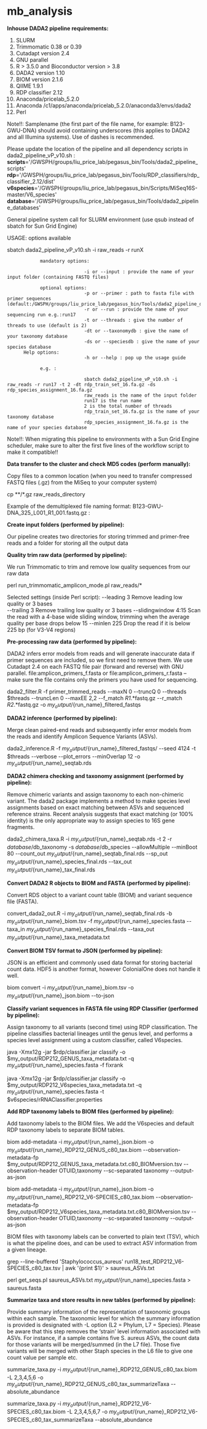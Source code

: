# mb_analysis

**Inhouse DADA2 pipeline requirements:**
1.	SLURM
2.	Trimmomatic 0.38 or 0.39
3.	Cutadapt version 2.4
4.	GNU parallel 
5.	R > 3.5.0 and Bioconductor version > 3.8 
6.	DADA2 version 1.10
7.	BIOM version 2.1.6
8.	QIIME 1.9.1
9.	RDP classifier 2.12
10.	Anaconda/pricelab_5.2.0
11.	Anaconda /c1/apps/anaconda/pricelab_5.2.0/anaconda3/envs/dada2
12.	Perl 


Note!!: Samplename (the first part of the file name, for example: B123-GWU-DNA) should avoid containing underscores (this applies to DADA2 and all Illumina systems). Use of dashes is recommended.

Please update the location of the pipeline and all dependency scripts in dada2_pipeline_vP_v10.sh : 
**scripts**='/GWSPH/groups/liu_price_lab/pegasus_bin/Tools/dada2_pipeline_scripts'
**rdp**='/GWSPH/groups/liu_price_lab/pegasus_bin/Tools/RDP_classifiers/rdp_classifier_2.12/dist'
**v6species**='/GWSPH/groups/liu_price_lab/pegasus_bin/Scripts/MiSeq16S-master/V6_species'
**database**='/GWSPH/groups/liu_price_lab/pegasus_bin/Tools/dada2_pipeline_databases'


General pipeline system call for SLURM environment (use qsub instead of sbatch for Sun Grid Engine)

USAGE: options available

sbatch dada2_pipeline_vP_v10.sh -i raw_reads -r runX
                
                mandatory options:

                                -i or --input : provide the name of your input folder (containing FASTQ files)
                                
                optional options:
                                -p or --primer : path to fasta file with primer sequences (default:/GWSPH/groups/liu_price_lab/pegasus_bin/Tools/dada2_pipeline_databases/amplicon_primers_bactquant.fasta) 
                                -r or --run : provide the name of your sequencing run e.g.:run17
                                -t or --threads : give the number of threads to use (default is 2)
                                -dt or --taxonomydb : give the name of your taxonomy database
                                -ds or --speciesdb : give the name of your species database
          Help options:
                                -h or --help : pop up the usage guide

                e.g. :

                                sbatch dada2_pipeline_vP_v10.sh -i raw_reads -r run17 -t 2 -dt rdp_train_set_16.fa.gz -ds rdp_species_assignment_16.fa.gz
                                raw_reads is the name of the input folder
                                run17 is the run name
                                2 is the total number of threads
                                rdp_train_set_16.fa.gz is the name of your taxonomy database
                                rdp_species_assignment_16.fa.gz is the name of your species database

Note!!: When migrating this pipeline to environments with a Sun Grid Engine scheduler, make sure to alter the first five lines of the workflow script to make it compatible!!

**Data transfer to the cluster and check MD5 codes (perform manually):**

Copy files to a common location (when you need to transfer compressed FASTQ files (.gz) from the MiSeq to your computer system)

cp **/*.gz raw_reads_directory

  Example of the demultiplexed file naming format:
  B123-GWU-DNA_325_L001_R1_001.fastq.gz :
  
**Create input folders (performed by pipeline):**

Our pipeline creates two directories for storing trimmed and primer-free reads and a folder for storing all the output data

**Quality trim raw data (performed by pipeline):** 

We run Trimmomatic to trim and remove low quality sequences from our raw data

perl run_trimmomatic_amplicon_mode.pl raw_reads/* 

  Selected settings (inside Perl script):
  --leading 3		Remove leading low quality or 3 bases	
  --trailing 3		Remove trailing low quality or 3 bases
  --slidingwindow 4:15	Scan the read with a 4-base wide sliding window, trimming when the average quality per base drops below 15
  --minlen 225		Drop the read if it is below 225 bp (for V3-V4 regions)

**Pre-processing raw data (performed by pipeline):**

DADA2 infers error models from reads and will generate inaccurate data if primer sequences are included, so we first need to remove them. We use Cutadapt 2.4 on each FASTQ file pair (forward and reverse) with GNU parallel. 
file:amplicon_primers_f.fasta or file:amplicon_primers_r.fasta – make sure the file contains only the primers you have used for sequencing. 

dada2_filter.R -f primer_trimmed_reads --maxN 0 --truncQ 0 --threads $threads --truncLen 0 --maxEE 2,2 --f_match _R1_.*fastq.gz --r_match _R2_.*fastq.gz -o $my_output/${run_name}_filtered_fastqs

**DADA2 inference (performed by pipeline):**

Merge clean paired-end reads and subsequently infer error models from the reads and identify Amplicon Sequence Variants (ASVs). 

dada2_inference.R -f $my_output/${run_name}_filtered_fastqs/ --seed 4124 -t $threads --verbose --plot_errors --minOverlap 12 -o $my_output/${run_name}_seqtab.rds

**DADA2 chimera checking and taxonomy assignment (performed by pipeline):** 

Remove chimeric variants and assign taxonomy to each non-chimeric variant. The dada2 package implements a method to make species level assignments based on exact matching between ASVs and sequenced reference strains. Recent analysis suggests that exact matching (or 100% identity) is the only appropriate way to assign species to 16S gene fragments. 

dada2_chimera_taxa.R -i $my_output/${run_name}_seqtab.rds -t 2 -r $database/$db_taxonomy -s $database/$db_species --allowMultiple --minBoot 80 --count_out $my_output/${run_name}_seqtab_final.rds --sp_out $my_output/${run_name}_species_final.rds --tax_out $my_output/${run_name}_tax_final.rds


**Convert DADA2 R objects to BIOM and FASTA (performed by pipeline):**

Convert RDS object to a variant count table (BIOM) and variant sequence file (FASTA).  

convert_dada2_out.R -i $my_output/${run_name}_seqtab_final.rds -b $my_output/${run_name}_biom.tsv -f $my_output/${run_name}_species.fasta --taxa_in $my_output/${run_name}_species_final.rds --taxa_out $my_output/${run_name}_taxa_metadata.txt

**Convert BIOM TSV format to JSON (performed by pipeline):**

JSON is an efficient and commonly used data format for storing bacterial count data. HDF5 is another format, however ColonialOne does not handle it well. 

biom convert -i $my_output/${run_name}_biom.tsv -o $my_output/${run_name}_json.biom --to-json


**Classify variant sequences in FASTA file using RDP Classifier (performed by pipeline):**

Assign taxonomy to all variants (second time) using RDP classification. The pipeline classifies bacterial lineages until the genus level, and performs a species level assignment using a custom classifier, called V6species.

java -Xmx12g -jar $rdp/classifier.jar classify -o $my_output/RDP212_GENUS_taxa_metadata.txt -q $my_output/${run_name}_species.fasta -f fixrank

java -Xmx12g -jar $rdp/classifier.jar classify -o $my_output/RDP212_V6species_taxa_metadata.txt -q $my_output/${run_name}_species.fasta -t $v6species/rRNAClassifier.properties

**Add RDP taxonomy labels to BIOM files (performed by pipeline):**

Add taxonomy labels to the BIOM files. We add the V6species and default RDP taxonomy labels to separate BIOM tables. 

biom add-metadata -i $my_output/${run_name}_json.biom -o $my_output/${run_name}_RDP212_GENUS_c80_tax.biom --observation-metadata-fp $my_output/RDP212_GENUS_taxa_metadata.txt.c80_BIOMversion.tsv --observation-header OTUID,taxonomy --sc-separated taxonomy --output-as-json

biom add-metadata -i $my_output/${run_name}_json.biom -o $my_output/${run_name}_RDP212_V6-SPECIES_c80_tax.biom --observation-metadata-fp $my_output/RDP212_V6species_taxa_metadata.txt.c80_BIOMversion.tsv --observation-header OTUID,taxonomy --sc-separated taxonomy --output-as-json

BIOM files with taxonomy labels can be converted to plain text (TSV), which is what the pipeline does, and can be used to extract ASV information from a given lineage. 

grep --line-buffered 'Staphylococcus_aureus' run18_test_RDP212_V6-SPECIES_c80_tax.tsv | awk '{print $1}' > saureus_ASVs.txt

perl get_seqs.pl saureus_ASVs.txt    $my_output/${run_name}_species.fasta > saureus.fasta

**Summarize taxa and store results in new tables (performed by pipeline):**

Provide summary information of the representation of taxonomic groups within each sample. The taxonomic level for which the summary information is provided is designated with -L option (L2 = Phylum, L7 = Species). Please be aware that this step removes the ‘strain’ level information associated with ASVs. For instance, if a sample contains five S. aureus ASVs, the count data for those variants will be merged/summed (in the L7 file). Those five variants will be merged with other Staph species in the L6 file to give one count value per sample etc. 

summarize_taxa.py -i $my_output/${run_name}_RDP212_GENUS_c80_tax.biom -L 2,3,4,5,6 -o $my_output/${run_name}_RDP212_GENUS_c80_tax_summarizeTaxa --absolute_abundance

summarize_taxa.py -i $my_output/${run_name}_RDP212_V6-SPECIES_c80_tax.biom -L 2,3,4,5,6,7 -o $my_output/${run_name}_RDP212_V6-SPECIES_c80_tax_summarizeTaxa --absolute_abundance
